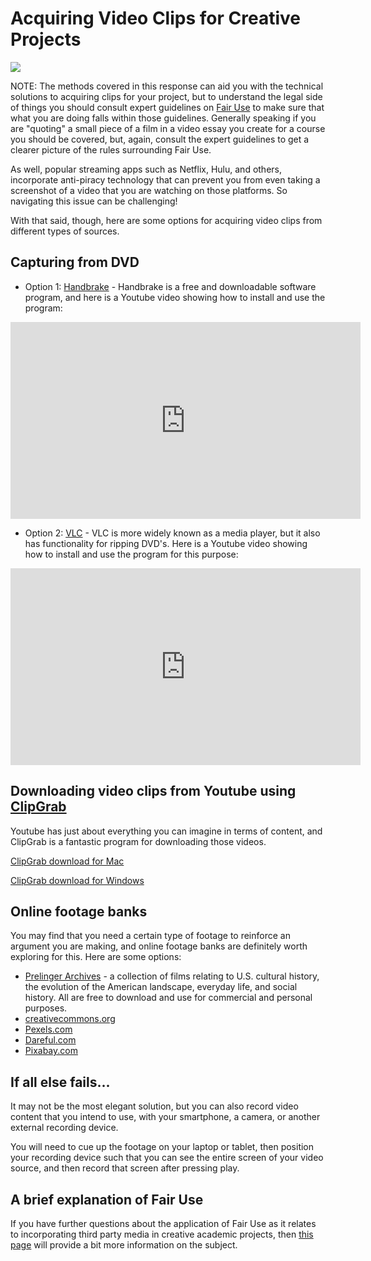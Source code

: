 # Acquiring Video Clips for Creative Projects

![](https://image.shutterstock.com/image-vector/fair-use-word-cloud-concept-260nw-1409782694.jpg)

NOTE: The methods covered in this response can aid you with the technical solutions to acquiring clips for your project, but to understand the legal side of things you should consult expert guidelines on [Fair Use](https://fairuse.stanford.edu/overview/fair-use/four-factors/) to make sure that what you are doing falls within those guidelines. Generally speaking if you are "quoting" a small piece of a film in a video essay you create for a course you should be covered, but, again, consult the expert guidelines to get a clearer picture of the rules surrounding Fair Use.

As well, popular streaming apps such as Netflix, Hulu, and others, incorporate anti-piracy technology that can prevent you from even taking a screenshot of a video that you are watching on those platforms. So navigating this issue can be challenging!

With that said, though, here are some options for acquiring video clips from different types of sources.

## Capturing from DVD

* Option 1: [Handbrake](https://handbrake.fr/downloads.php) - Handbrake is a free and downloadable software program, and here is a Youtube video showing how to install and use the program:

<iframe width="560" height="315" src="https://www.youtube.com/embed/ipwh2ketcO8" frameborder="0" allow="accelerometer; autoplay; encrypted-media; gyroscope; picture-in-picture" allowfullscreen></iframe>

* Option 2: [VLC](https://www.videolan.org/vlc/) - VLC is more widely known as a media player, but it also has functionality for ripping DVD's. Here is a Youtube video showing how to install and use the program for this purpose:

<iframe width="560" height="315" src="https://www.youtube.com/embed/AOAeL0vxmDI" frameborder="0" allow="accelerometer; autoplay; encrypted-media; gyroscope; picture-in-picture" allowfullscreen></iframe>

## Downloading video clips from Youtube using [ClipGrab](https://clipgrab.de/update/en)

Youtube has just about everything you can imagine in terms of content, and ClipGrab is a fantastic program for downloading those videos.

[ClipGrab download for Mac](https://clipgrab.de/update/en#download-options)

[ClipGrab download for Windows](https://downloads.digitaltrends.com/clipgrab/windows)

## Online footage banks

You may find that you need a certain type of footage to reinforce an argument you are making, and online footage banks are definitely worth exploring for this. Here are some options:

* [Prelinger Archives](https://archive.org/details/prelinger) - a collection of films relating to U.S. cultural history, the evolution of the American landscape, everyday life, and social history. All are free to download and use for commercial and personal purposes.
* [creativecommons.org](https://creativecommons.org/)
* [Pexels.com](https://www.pexels.com/videos/)
* [Dareful.com](https://www.dareful.com/)
* [Pixabay.com](https://pixabay.com/videos/)

## If all else fails...

It may not be the most elegant solution, but you can also record video content that you intend to use, with your smartphone, a camera, or another external recording device.

You will need to cue up the footage on your laptop or tablet, then position your recording device such that you can see the entire screen of your video source, and then record that screen after pressing play.

## A brief explanation of Fair Use

If you have further questions about the application of Fair Use as it relates to incorporating third party media in creative academic projects, then [this page](https://www.youtube.com/about/copyright/fair-use/) will provide a bit more information on the subject.

